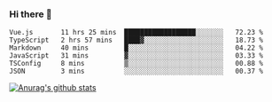 ### Hi there 👋



<!--
**webB1an/webB1an** is a ✨ _special_ ✨ repository because its `README.md` (this file) appears on your GitHub profile.

Here are some ideas to get you started:

- 🔭 I’m currently working on ...
- 🌱 I’m currently learning ...
- 👯 I’m looking to collaborate on ...
- 🤔 I’m looking for help with ...
- 💬 Ask me about ...
- 📫 How to reach me: ...
- 😄 Pronouns: ...
- ⚡ Fun fact: ...
-->

<!--START_SECTION:waka-->

```text
Vue.js       11 hrs 25 mins  ██████████████████░░░░░░░   72.23 %
TypeScript   2 hrs 57 mins   ████▓░░░░░░░░░░░░░░░░░░░░   18.73 %
Markdown     40 mins         █░░░░░░░░░░░░░░░░░░░░░░░░   04.22 %
JavaScript   31 mins         ▓░░░░░░░░░░░░░░░░░░░░░░░░   03.33 %
TSConfig     8 mins          ▒░░░░░░░░░░░░░░░░░░░░░░░░   00.88 %
JSON         3 mins          ░░░░░░░░░░░░░░░░░░░░░░░░░   00.37 %
```

<!--END_SECTION:waka-->


[![Anurag's github stats](https://github-readme-stats.vercel.app/api?username=webB1an&show_icons=true&theme=radical)](https://github.com/anuraghazra/github-readme-stats)

